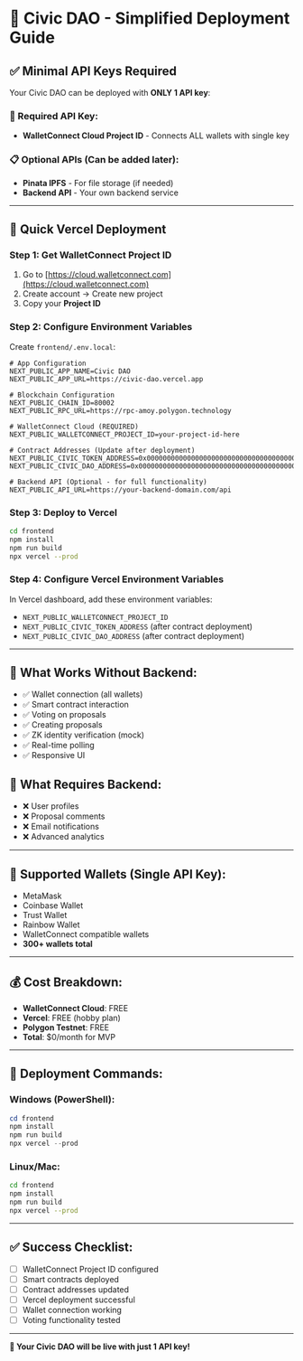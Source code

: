 # 🚀 Civic DAO - Simplified Deployment Guide

## ✅ **Minimal API Keys Required**

Your Civic DAO can be deployed with **ONLY 1 API key**:

### **🔑 Required API Key:**
- **WalletConnect Cloud Project ID** - Connects ALL wallets with single key

### **📋 Optional APIs (Can be added later):**
- **Pinata IPFS** - For file storage (if needed)
- **Backend API** - Your own backend service

---

## 🚀 **Quick Vercel Deployment**

### **Step 1: Get WalletConnect Project ID**
1. Go to [https://cloud.walletconnect.com](https://cloud.walletconnect.com)
2. Create account → Create new project
3. Copy your **Project ID**

### **Step 2: Configure Environment Variables**
Create `frontend/.env.local`:
```env
# App Configuration
NEXT_PUBLIC_APP_NAME=Civic DAO
NEXT_PUBLIC_APP_URL=https://civic-dao.vercel.app

# Blockchain Configuration
NEXT_PUBLIC_CHAIN_ID=80002
NEXT_PUBLIC_RPC_URL=https://rpc-amoy.polygon.technology

# WalletConnect Cloud (REQUIRED)
NEXT_PUBLIC_WALLETCONNECT_PROJECT_ID=your-project-id-here

# Contract Addresses (Update after deployment)
NEXT_PUBLIC_CIVIC_TOKEN_ADDRESS=0x0000000000000000000000000000000000000000
NEXT_PUBLIC_CIVIC_DAO_ADDRESS=0x0000000000000000000000000000000000000000

# Backend API (Optional - for full functionality)
NEXT_PUBLIC_API_URL=https://your-backend-domain.com/api
```

### **Step 3: Deploy to Vercel**
```bash
cd frontend
npm install
npm run build
npx vercel --prod
```

### **Step 4: Configure Vercel Environment Variables**
In Vercel dashboard, add these environment variables:
- `NEXT_PUBLIC_WALLETCONNECT_PROJECT_ID`
- `NEXT_PUBLIC_CIVIC_TOKEN_ADDRESS` (after contract deployment)
- `NEXT_PUBLIC_CIVIC_DAO_ADDRESS` (after contract deployment)

---

## 🎯 **What Works Without Backend:**
- ✅ Wallet connection (all wallets)
- ✅ Smart contract interaction
- ✅ Voting on proposals
- ✅ Creating proposals
- ✅ ZK identity verification (mock)
- ✅ Real-time polling
- ✅ Responsive UI

## 🔧 **What Requires Backend:**
- ❌ User profiles
- ❌ Proposal comments
- ❌ Email notifications
- ❌ Advanced analytics

---

## 📱 **Supported Wallets (Single API Key):**
- MetaMask
- Coinbase Wallet
- Trust Wallet
- Rainbow Wallet
- WalletConnect compatible wallets
- **300+ wallets total**

---

## 💰 **Cost Breakdown:**
- **WalletConnect Cloud**: FREE
- **Vercel**: FREE (hobby plan)
- **Polygon Testnet**: FREE
- **Total**: $0/month for MVP

---

## 🚀 **Deployment Commands:**

### **Windows (PowerShell):**
```powershell
cd frontend
npm install
npm run build
npx vercel --prod
```

### **Linux/Mac:**
```bash
cd frontend
npm install
npm run build
npx vercel --prod
```

---

## ✅ **Success Checklist:**
- [ ] WalletConnect Project ID configured
- [ ] Smart contracts deployed
- [ ] Contract addresses updated
- [ ] Vercel deployment successful
- [ ] Wallet connection working
- [ ] Voting functionality tested

---

**🎉 Your Civic DAO will be live with just 1 API key!**
